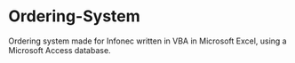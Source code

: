 # Ordering-System
Ordering system made for Infonec written in VBA in Microsoft Excel, using a Microsoft Access database.
